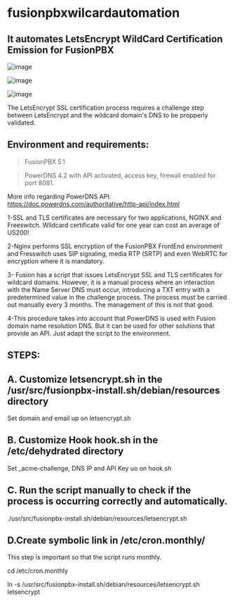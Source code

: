 # fusionpbxwilcardautomation

## It automates LetsEncrypt WildCard Certification Emission for FusionPBX

![image](https://github.com/inoutglobal/fusionpbxwilcardautomation/assets/47820627/91823d63-17d3-42ac-bdb9-28cb5a48f9c5)

![image](https://github.com/inoutglobal/fusionpbxwilcardautomation/assets/47820627/3b944639-a2c0-4b42-a762-81f072b04801)

![image](https://github.com/inoutglobal/fusionpbxwilcardautomation/assets/47820627/86dd880f-59ed-4f6b-82b3-393a6d3739ef)


The LetsEncrypt SSL certification process requires a challenge step between LetsEncrypt and the wildcard domain's DNS to be propperly validated.

## Environment and requirements:

> FusionPBX 5.1

> PowerDNS 4.2 with API activated, access key, firewall enabled for port 8081.

More info regarding PowerDNS API:  https://doc.powerdns.com/authoritative/http-api/index.html



1-SSL and TLS certificates are necessary for two applications, NGINX and Freeswitch. Wildcard certificate valid for one year can cost an average of US200!

2-Nginx performs SSL encryption of the FusionPBX FrontEnd environment and Fresswitch uses SIP signaling, media RTP (SRTP) and even WebRTC for encryption where it is mandatory.

3- Fusion has a script that issues LetsEncrypt SSL and TLS certificates for wildcard domains. However, it is a manual process where an interaction with the Name Server DNS must occur, introducing a TXT entry with a predetermined value in the challenge process. The process must be carried out manually every 3 months. The management of this is not that good.

4-This procedure takes into account that PowerDNS is used with Fusion domain name resolution DNS. But it can be used for other solutions that provide an API. Just adapt the script to the environment.

## STEPS:

## A. Customize letsencrypt.sh in the /usr/src/fusionpbx-install.sh/debian/resources directory

Set domain and email up on letsencrypt.sh

## B. Customize Hook hook.sh in the /etc/dehydrated directory

Set _acme-challenge, DNS IP and API Key uo on hook.sh

## C. Run the script manually to check if the process is occurring correctly and automatically.

./usr/src/fusionpbx-install.sh/debian/resources/letsencrypt.sh

## D.Create symbolic link in /etc/cron.monthly/

This step is important so that the script runs monthly.

cd /etc/cron.monthly

ln -s /usr/src/fusionpbx-install.sh/debian/resources/letsencrypt.sh letsencrypt


